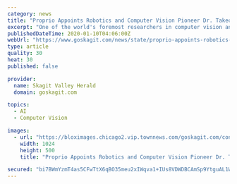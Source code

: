 ```yaml
---
category: news
title: "Proprio Appoints Robotics and Computer Vision Pioneer Dr. Takeo Kanade to Advisory Board"
excerpt: "One of the world's foremost researchers in computer vision and robotics, Dr. Kanade is the U.A. and Helen Whitaker Professor of Computer Science and Robotics at Carnegie Mellon University ..."
publishedDateTime: 2020-01-10T04:06:00Z
webUrl: "https://www.goskagit.com/news/state/proprio-appoints-robotics-and-computer-vision-pioneer-dr-takeo-kanade/article_aa0397dd-0bf2-5c5a-848e-6e24fb198e88.html"
type: article
quality: 30
heat: 30
published: false

provider:
  name: Skagit Valley Herald
  domain: goskagit.com

topics:
  - AI
  - Computer Vision

images:
  - url: "https://bloximages.chicago2.vip.townnews.com/goskagit.com/content/tncms/custom/image/8f3b12be-9da9-11e9-8404-e7351fb3b355.png"
    width: 1024
    height: 500
    title: "Proprio Appoints Robotics and Computer Vision Pioneer Dr. Takeo Kanade to Advisory Board"

secured: "bi7BWmYzmT4as5CFwTtX6qBO35meu2xIWqva1+IUs8VDWDBCAmSp9YtguAL1WNRfuELf33KB+VepT4yLEsMUrFdzXy3tV2vfmJjyFLDk48Ifl4OhqCJODu9IqrEpRsdHOdeOeZgoSJReAGE/dRgT8XqHGxurs8KQgYgIqg1UFBtl8G4iXws8u/EQcKmgkvi87Ak7s8DwahwHc1jfXeUoaFmEdM2XDw7W3Udy5q+TYvXLG+BrjHOh7UHgB8qsZuJpZdYXllcZ0IsyTnu4dIlT4hGyxthJ2k63ODNzTYBO66ksSVBH42CXDaPil8hDgxdf;uQD4xmLYwceVXNO5MGreFw=="
---
```



